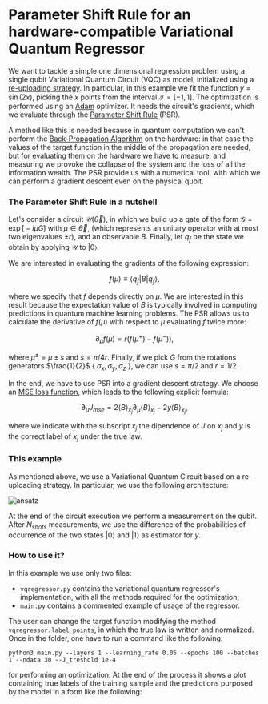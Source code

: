 # Parameter Shift Rule for an hardware-compatible Variational Quantum Regressor

We want to tackle a simple one dimensional regression problem using a single qubit Variational Quantum Circuit (VQC) as model, 
initialized using a [re-uploading strategy](https://arxiv.org/abs/1907.02085). In particular, in this example we 
fit the function $y = \sin (2x)$, picking the $x$ points from the interval $\mathcal{I}=[-1,1]$. 
The optimization is performed using an [Adam](https://arxiv.org/abs/1412.6980) optimizer.
It needs the circuit's gradients, which we evaluate through the [Parameter Shift Rule](https://arxiv.org/abs/1811.11184) (PSR). 

A method like this is 
needed because in quantum computation we can't perform the [Back-Propagation Algorithm](https://www.nature.com/articles/323533a0) on the hardware: 
in that case the values of the target function in the middle of the propagation are needed, but for evaluating them on the hardware we have to measure,
and measuring we provoke the collapse of the system and the loss of all the information wealth. The PSR provide us with a numerical tool, with which we
can perform a gradient descent even on the physical qubit.

### The Parameter Shift Rule in a nutshell

Let's consider a circuit $\mathcal{U}(\vec{\theta})$, in which we build up a gate of the form $\mathcal{G}=\exp \bigl[-i\mu G \bigr]$ with $\mu \in \vec{\theta}$,
(which represents an unitary operator with at most two eigenvalues $\pm r$), and an observable $B$.
Finally, let $q_f$ be the state we obtain by applying $\mathcal{U}$ to $| 0 \rangle$. 

We are interested in evaluating the gradients of the following expression:

$$ f(\mu) \equiv \langle q_f | B | q_f \rangle,$$

where we specify that $f$ depends directly on $\mu$. We are interested in this result because the expectation value of $B$ is typically involved 
in computing predictions in quantum machine learning problems. The PSR allows us to calculate the derivative of $f(\mu)$ with respect to $\mu$ evaluating
$f$ twice more:

$$ \partial_{\mu} f(\mu) = r \bigl( f(\mu^+) - f(\mu^-) \bigr), $$

where $\mu^{\pm}=\mu \pm s$ and $s = \pi/4 r$. Finally, if we pick $G$ from the rotations generators $\frac{1}{2}$ { $\sigma_x, \sigma_y, \sigma_z$ },
we can use $s=\pi/2$ and $r=1/2$.

In the end, we have to use PSR into a gradient descent strategy. We choose an [MSE loss function](https://en.wikipedia.org/wiki/Mean_squared_error), which leads to the following explicit formula:

$$ \partial_{\mu} J_{mse} = 2 \langle B \rangle_{x_j} \partial_{\mu} \langle B \rangle_{x_j} - 2y\langle B \rangle_{x_j},  $$

where we indicate with the subscript $x_j$ the dipendence of $J$ on $x_j$ and $y$ is the correct label of $x_j$ under the true law.

### This example

As mentioned above, we use a Variational Quantum Circuit based on a re-uploading strategy. In particular, we use the following architecture:

![ansatz](https://github.com/qiboteam/qibo/blob/vqregressor/examples/vqregressor/Images/ansatz.png)

At the end of the circuit execution we perform a measurement on the qubit. After $N_{shots}$ measurements, we use the difference of the probabilities
of occurrence of the two states $|0 \rangle$ and $| 1 \rangle$ as estimator for $y$. 

### How to use it?

In this example we use only two files:

- `vqregressor.py` contains the variational quantum regressor's implementation, with all the methods required for the optimization;
- `main.py` contains a commented example of usage of the regressor. 

The user can change the target function modifying the method `vqregressor.label_points`, in which the true law is written and normalized. Once in the folder, one have to run a command like the following:

`python3 main.py --layers 1 --learning_rate 0.05 --epochs 100 --batches 1 --ndata 30 --J_treshold 1e-4`

for performing an optimization. At the end of the process it shows a plot containing true labels of the training sample and the predictions purposed
by the model in a form like the following:

